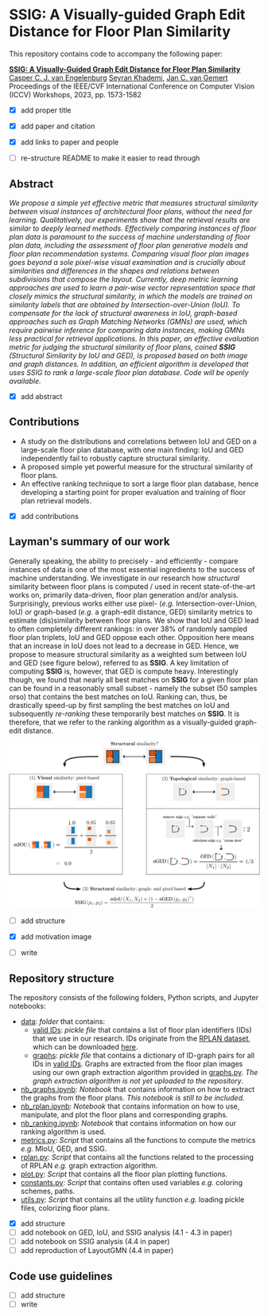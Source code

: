 # SSIG: A Visually-guided Graph Edit Distance for Floor Plan Similarity

This repository contains code to accompany the following paper:

[**SSIG: A Visually-Guided Graph Edit Distance for Floor Plan Similarity**](https://openaccess.thecvf.com/content/ICCV2023W/CVAAD/html/van_Engelenburg_SSIG_A_Visually-Guided_Graph_Edit_Distance_for_Floor_Plan_Similarity_ICCVW_2023_paper.html) </br>
[Casper C. J. van Engelenburg](https://www.tudelft.nl/staff/c.c.j.vanengelenburg/?cHash=a72f1da92639fa8301893a08d4b49da1)
[Seyran Khademi](https://www.tudelft.nl/ewi/over-de-faculteit/afdelingen/intelligent-systems/pattern-recognition-bioinformatics/computer-vision-lab/people/seyran-khademi), 
[Jan C. van Gemert](https://www.tudelft.nl/ewi/over-de-faculteit/afdelingen/intelligent-systems/pattern-recognition-bioinformatics/computer-vision-lab/people/jan-van-gemert) </br>
Proceedings of the IEEE/CVF International Conference on Computer Vision (ICCV) Workshops, 2023, pp. 1573-1582

- [x] add proper title
- [x] add paper and citation
- [x] add links to paper and people
- [ ] re-structure README to make it easier to read through


## Abstract

*We propose a simple yet effective metric that measures structural similarity between visual instances of architectural floor plans, without the need for learning. 
Qualitatively, our experiments show that the retrieval results are similar to deeply learned methods. 
Effectively comparing instances of floor plan data is paramount to the success of machine understanding of floor plan data, including the assessment of floor plan generative models and floor plan recommendation systems. 
Comparing visual floor plan images goes beyond a sole pixel-wise visual examination and is crucially about similarities and differences in the shapes and relations between subdivisions that compose the layout. 
Currently, deep metric learning approaches are used to learn a pair-wise vector representation space that closely mimics the structural similarity, in which the models are trained on similarity labels that are obtained by Intersection-over-Union (IoU). 
To compensate for the lack of structural awareness in IoU, graph-based approaches such as Graph Matching Networks (GMNs) are used, which require pairwise inference for comparing data instances, making GMNs less practical for retrieval applications. 
In this paper, an effective evaluation metric for judging the structural similarity of floor plans, coined **SSIG** (Structural Similarity by IoU and GED), is proposed based on both image and graph distances. 
In addition, an efficient algorithm is developed that uses SSIG to rank a large-scale floor plan database. 
Code will be openly available.*

- [x] add abstract

## Contributions

- A study on the distributions and correlations between IoU and GED on a large-scale floor plan database, with one main finding: IoU and GED independently fail to robustly capture structural similarity.
- A proposed simple yet powerful measure for the structural similarity of floor plans.
- An effective ranking technique to sort a large floor plan database, hence developing a starting point for proper evaluation and training of floor plan retrieval models.


- [x] add contributions

## Layman's summary of our work

Generally speaking, the ability to precisely - and efficiently - compare instances of data is one of the most essential ingredients to the success of machine understanding. 
We investigate in our research how *structural* similarity between floor plans is computed / used in recent state-of-the-art works on, primarily data-driven, floor plan generation and/or analysis.
Surprisingly, previous works either use pixel- (*e.g.* Intersection-over-Union, IoU) *or* graph-based (*e.g.* a graph-edit distance, GED) similarity metrics to estimate (dis)similarity between floor plans. 
We show that IoU and GED lead to often completely different rankings: in over 38% of randomly sampled floor plan triplets, IoU and GED oppose each other. 
Opposition here means that an increase in IoU does not lead to a decrease in GED. 
Hence, we propose to measure structural similarity as a weighted sum between IoU and GED (see figure below), referred to as **SSIG**. 
A key limitation of computing **SSIG** is, however, that GED is compute heavy. 
Interestingly though, we found that nearly all best matches on **SSIG** for a given floor plan can be found in a reasonably small subset - namely the subset (50 samples orso) that contains the best matches on IoU.
Ranking can, thus, be drastically speed-up by first sampling the best matches on IoU and subsequently *re-ranking* these temporarily best matches on **SSIG**.
It is therefore, that we refer to the ranking algorithm as a visually-guided graph-edit distance.

![Overiew of our method](figures/method-overview.png)

- [ ] add structure
- [x] add motivation image
- [ ] write


## Repository structure

The repository consists of the following folders, Python scripts, and Jupyter notebooks:

- [data](data): _folder_ that contains:
  - [valid IDs](data/valid_ids.pickle): _pickle file_ that contains a list of floor plan identifiers (IDs) that we use in our research. IDs originate from the [RPLAN dataset](http://staff.ustc.edu.cn/~fuxm/projects/DeepLayout/index.html), which can be downloaded [here](https://docs.google.com/forms/d/e/1FAIpQLSfwteilXzURRKDI5QopWCyOGkeb_CFFbRwtQ0SOPhEg0KGSfw/viewform).
  - [graphs](data/graphs.pickle): _pickle file_ that contains a dictionary of ID-graph pairs for all IDs in [valid IDs](data/valid_ids.pickle). Graphs are extracted from the floor plan images using our own graph extraction algorithm provided in [graphs.py](rplan.py). *The graph extraction algorithm is not yet uploaded to the repository*.
- [nb_graphs.ipynb](nb_graphs.ipynb): _Notebook_ that contains information on how to extract the graphs from the floor plans. *This notebook is still to be included.*
- [nb_rplan.ipynb](nb_rplan.ipynb): _Notebook_ that contains information on how to use, manipulate, and plot the floor plans and corresponding graphs.
- [nb_ranking.ipynb](nb_ranking.ipynb): _Notebook_ that contains information on how our ranking algorithm is used.
- [metrics.py](metrics.py): _Script_ that contains all the functions to compute the metrics *e.g.* MIoU, GED, and SSIG.
- [rplan.py](rplan.py): _Script_ that contains all the functions related to the processing of RPLAN *e.g.* graph extraction algorithm.
- [plot.py](plot.py): _Script_ that contains all the floor plan plotting functions.
- [constants.py](constants.py): _Script_ that contains often used variables *e.g.* coloring schemes, paths.
- [utils.py](utils.py): _Script_ that contains all the utility function *e.g.* loading pickle files, colorizing floor plans.


- [x] add structure
- [ ] add notebook on GED, IoU, and SSIG analysis (4.1 - 4.3 in paper)
- [ ] add notebook on SSIG analysis (4.4 in paper)
- [ ] add reproduction of LayoutGMN (4.4 in paper)

## Code use guidelines

- [ ] add structure
- [ ] write
